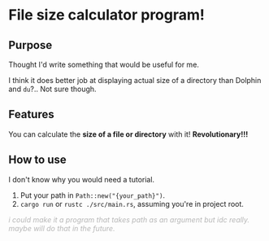 # File size calculator program!

## Purpose

Thought I'd write something that would be useful for me.

I think it does better job at displaying actual size of a directory than Dolphin and `du`?.. Not sure though.

## Features

You can calculate the **size of a file or directory** with it! **Revolutionary!!!** 

## How to use

I don't know why you would need a tutorial.
1. Put your path in `Path::new("{your_path}")`.
2. `cargo run` or `rustc ./src/main.rs`, assuming you're in project root.
<p style="opacity: 0.3"><i>i could make it a program that takes path as an argument but idc really. maybe will do that in the future.</i></p>
